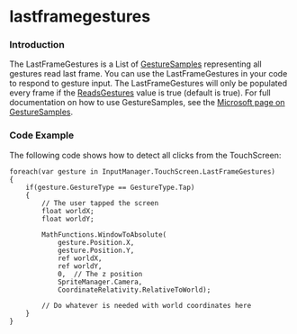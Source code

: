 # lastframegestures

### Introduction

The LastFrameGestures is a List of [GestureSamples](http://msdn.microsoft.com/en-us/library/microsoft.xna.framework.input.touch.gesturesample.aspx) representing all gestures read last frame. You can use the LastFrameGestures in your code to respond to gesture input. The LastFrameGestures will only be populated every frame if the [ReadsGestures](../../../../../frb/docs/index.php) value is true (default is true). For full documentation on how to use GestureSamples, see the [Microsoft page on GestureSamples](http://msdn.microsoft.com/en-us/library/microsoft.xna.framework.input.touch.gesturesample.aspx).

### Code Example

The following code shows how to detect all clicks from the TouchScreen:

```
foreach(var gesture in InputManager.TouchScreen.LastFrameGestures)
{
    if(gesture.GestureType == GestureType.Tap)
    {
        // The user tapped the screen
        float worldX;
        float worldY;
   
        MathFunctions.WindowToAbsolute(
            gesture.Position.X,
            gesture.Position.Y,
            ref worldX,
            ref worldY,
            0,  // The z position
            SpriteManager.Camera,
            CoordinateRelativity.RelativeToWorld);

        // Do whatever is needed with world coordinates here
    }
}
```
